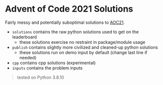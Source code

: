# Advent of Code 2021 Solutions

Fairly messy and potentially suboptimal solutions to [AOC21](https://adventofcode.com/2021).

* `solutions` contains the raw python solutions used to get on the leaderboard
    - these solutions exercise no restraint in package/module usage
* `publish` contains slightly more civilized and cleaned-up python solutions
    - these solutions run on demo input by default (change last line if needed)
* `cpp` contains cpp solutions (experimental)
* `inputs` contains the problem inputs

> tested on Python 3.8.10

